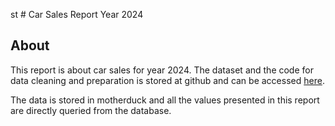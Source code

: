 st # Car Sales Report Year 2024


## About

This report is about car sales for year 2024. The dataset and the code for data cleaning and preparation is stored at github and can be accessed [here](https://github.com/krtmlry/car_sales_analysis).

The data is stored in motherduck and all the values presented in this report are directly queried from the database.




